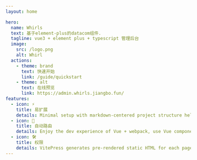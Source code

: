 ```yaml
---
layout: home

hero:
  name: Whirls
  text: 基于element-plus的datacom组件.
  tagline: vue3 + element plus + typescript 管理后台
  image:
    src: /logo.png
    alt: Whirl
  actions:
    - theme: brand
      text: 快速开始
      link: /guide/quickstart
    - theme: alt
      text: 在线预览
      link: https://admin.whirls.jiangbo.fun/
features:
  - icon: ⚡️
    title: 易扩展
    details: Minimal setup with markdown-centered project structure helps you focus on writing.
  - icon: 🖖
    title: 自动路由
    details: Enjoy the dev experience of Vue + webpack, use Vue components in markdown, and develop custom themes with Vue.
  - icon: 🛠️
    title: 权限
    details: VitePress generates pre-rendered static HTML for each page, and runs as an SPA once a page is loaded.
---
```

